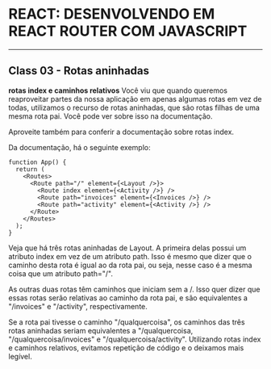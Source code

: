 # REACT: DESENVOLVENDO EM REACT ROUTER COM JAVASCRIPT

---
## Class 03 - Rotas aninhadas
**rotas index e caminhos relativos**
Você viu que quando queremos reaproveitar partes da nossa aplicação em apenas algumas rotas em vez de todas, utilizamos o recurso de rotas aninhadas, que são rotas filhas de uma mesma rota pai. Você pode ver sobre isso na documentação.

Aproveite também para conferir a documentação sobre rotas index.

Da documentação, há o seguinte exemplo:

```
function App() {
  return (
    <Routes>
      <Route path="/" element={<Layout />}>
        <Route index element={<Activity />} />
        <Route path="invoices" element={<Invoices />} />
        <Route path="activity" element={<Activity />} />
      </Route>
    </Routes>
  );
}
```

Veja que há três rotas aninhadas de Layout. A primeira delas possui um atributo index em vez de um atributo path. Isso é mesmo que dizer que o caminho desta rota é igual ao da rota pai, ou seja, nesse caso é a mesma coisa que um atributo path="/".

As outras duas rotas têm caminhos que iniciam sem a /. Isso quer dizer que essas rotas serão relativas ao caminho da rota pai, e são equivalentes a "/invoices" e "/activity", respectivamente.

Se a rota pai tivesse o caminho "/qualquercoisa", os caminhos das três rotas aninhadas seriam equivalentes a "/qualquercoisa, "/qualquercoisa/invoices" e "/qualquercoisa/activity". Utilizando rotas index e caminhos relativos, evitamos repetição de código e o deixamos mais legível.